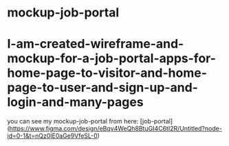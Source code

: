# mockup-job-portal
# I-am-created-wireframe-and-mockup-for-a-job-portal-apps-for-home-page-to-visitor-and-home-page-to-user-and-sign-up-and-login-and-many-pages
you can see my mockup-job-portal from here: [job-portal] (https://www.figma.com/design/eBqv4WeQh8BtuGI4C6tI2R/Untitled?node-id=0-1&t=nQz0lE0aGe9VfeSL-0)